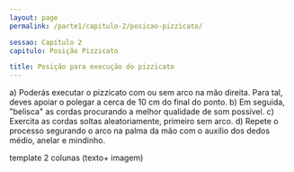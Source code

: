 ```yaml
---
layout: page
permalink: /parte1/capitulo-2/posicao-pizzicato/

sessao: Capítulo 2
capitulo: Posição Pizzicato

title: Posição para execução do pizzicato
---
```


a) Poderás executar o pizzicato com ou sem arco na mão direita. Para tal, deves apoiar o polegar a cerca de 10 cm do final do ponto.
b) Em seguida, "belisca" as cordas procurando a melhor qualidade de som possível.
c) Exercita as cordas soltas aleatoriamente, primeiro sem arco.
d) Repete o processo segurando o arco na palma da mão com o auxílio dos dedos médio, anelar e mindinho.
 
 template 2 colunas (texto+ imagem)
